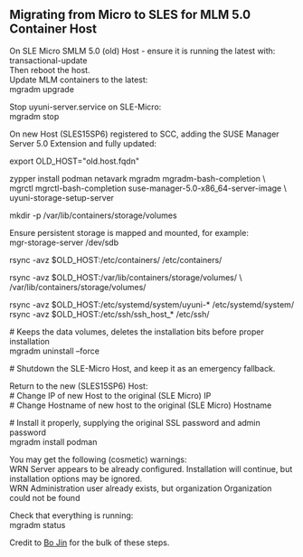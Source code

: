 ## Migrating from Micro to SLES for MLM 5.0 Container Host

On SLE Micro SMLM 5.0 (old) Host \- ensure it is running the latest with:  
transactional-update  
Then reboot the host.    
Update MLM containers to the latest:  
mgradm upgrade

Stop uyuni-server.service on SLE-Micro:  
mgradm stop

On new Host (SLES15SP6) registered to SCC, adding the SUSE Manager Server 5.0 Extension and fully updated:

export OLD\_HOST="old.host.fqdn"

zypper install podman netavark mgradm mgradm-bash-completion \\  
mgrctl mgrctl-bash-completion suse-manager-5.0-x86\_64-server-image \\  
uyuni-storage-setup-server

mkdir \-p /var/lib/containers/storage/volumes

Ensure persistent storage is mapped and mounted, for example:  
mgr-storage-server /dev/sdb

rsync \-avz $OLD\_HOST:/etc/containers/ /etc/containers/

rsync \-avz $OLD\_HOST:/var/lib/containers/storage/volumes/ \\  
/var/lib/containers/storage/volumes/

rsync \-avz $OLD\_HOST:/etc/systemd/system/uyuni-\* /etc/systemd/system/  
rsync \-avz $OLD\_HOST:/etc/ssh/ssh\_host\_\* /etc/ssh/

\# Keeps the data volumes, deletes the installation bits before proper installation  
mgradm uninstall –force

\# Shutdown the SLE-Micro Host, and keep it as an emergency fallback.

Return to the new (SLES15SP6) Host:  
\# Change IP of new Host to the original (SLE Micro) IP  
\# Change Hostname of new host to the original (SLE Micro) Hostname

\# Install it properly, supplying the original SSL password and admin password  
mgradm install podman 

You may get the following (cosmetic) warnings:  
WRN Server appears to be already configured. Installation will continue, but installation options may be ignored.  
WRN Administration user already exists, but organization Organization could not be found

Check that everything is running:   
mgradm status

Credit to [Bo Jin](mailto:bjin@suse.com) for the bulk of these steps.